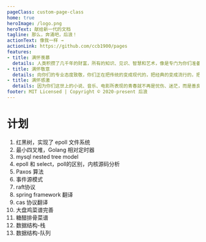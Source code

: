 ```yaml
---
pageClass: custom-page-class
home: true
heroImage: /logo.png
heroText: 献给新一代的文档
tagline: 那么，奔涌吧，后浪！
actionText: 像我一样 →
actionLink: https://github.com/ccb1900/pages
features:
- title: 满怀羡慕
  details: 人类积攒了几千年的财富，所有的知识、见识、智慧和艺术，像是专门为你们准备的礼物。
- title: 满怀敬意
  details: 向你们的专业态度致敬，你们正在把传统的变成现代的，把经典的变成流行的，把学术的变成大众的，把民族的变成世界的。
- title: 满怀感激
  details: 因为你们这世上的小说、音乐、电影所表现的青春就不再是忧伤、迷茫，而是善良、勇敢、无私、无所畏惧，是心里有火，眼里有光，不用活着我们想象中的样子。
footer: MIT Licensed | Copyright © 2020-present 后浪
---
```


# 计划

1. 红黑树，实现了 epoll 文件系统
2. 最小四叉堆，Golang 相对定时器
3. mysql nested tree model
4. epoll 和 select，poll的区别，内核源码分析
5. Paxos 算法
6. 事件源模式
7. raft协议
8. spring framework 翻译
9. cas 协议翻译
10. 大盘鸡菜谱完善
11. 糖醋排骨菜谱
12. 数据结构-栈
13. 数据结构-队列
